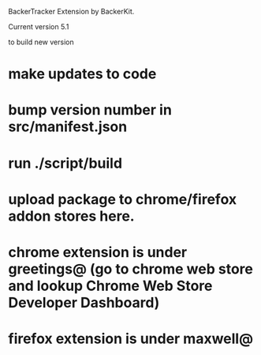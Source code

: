 BackerTracker Extension by BackerKit.

Current version 5.1



to build new version

# make updates to code
# bump version number in src/manifest.json
# run ./script/build
# upload package to chrome/firefox addon stores here.
# chrome extension is under greetings@ (go to chrome web store and lookup Chrome Web Store Developer Dashboard)
# firefox extension is under maxwell@